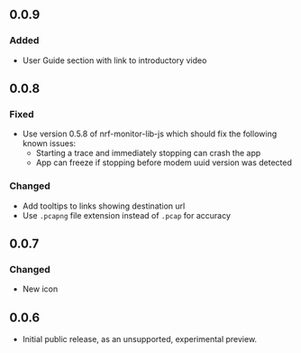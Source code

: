 ## 0.0.9
### Added
- User Guide section with link to introductory video

## 0.0.8
### Fixed
- Use version 0.5.8 of nrf-monitor-lib-js which should fix the following known issues:
  - Starting a trace and immediately stopping can crash the app
  - App can freeze if stopping before modem uuid version was detected
### Changed
- Add tooltips to links showing destination url
- Use `.pcapng` file extension instead of `.pcap` for accuracy

## 0.0.7
### Changed
- New icon

## 0.0.6
- Initial public release, as an unsupported, experimental preview.
